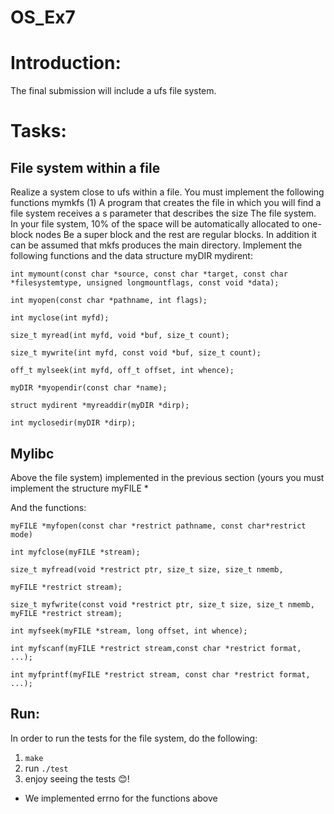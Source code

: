 # OS_Ex7

# Introduction:
The final submission will include a ufs file system.

# Tasks:
## File system within a file
Realize a system close to ufs within a file. You must implement the following functions
mymkfs (1)
A program that creates the file in which you will find a file system receives a s parameter that describes the size
The file system. In your file system, 10% of the space will be automatically allocated to one-block nodes
Be a super block and the rest are regular blocks. In addition it can be assumed that mkfs produces the main directory.
Implement the following functions and the data structure myDIR mydirent:

```
int mymount(const char *source, const char *target, const char *filesystemtype, unsigned longmountflags, const void *data);

int myopen(const char *pathname, int flags);

int myclose(int myfd);

size_t myread(int myfd, void *buf, size_t count);

size_t mywrite(int myfd, const void *buf, size_t count);

off_t mylseek(int myfd, off_t offset, int whence);

myDIR *myopendir(const char *name);

struct mydirent *myreaddir(myDIR *dirp);

int myclosedir(myDIR *dirp);
```

## Mylibc


Above the file system) implemented in the previous section (yours you must implement the structure myFILE *

And the functions:
```
myFILE *myfopen(const char *restrict pathname, const char*restrict mode)

int myfclose(myFILE *stream);

size_t myfread(void *restrict ptr, size_t size, size_t nmemb,

myFILE *restrict stream);

size_t myfwrite(const void *restrict ptr, size_t size, size_t nmemb, myFILE *restrict stream);

int myfseek(myFILE *stream, long offset, int whence);

int myfscanf(myFILE *restrict stream,const char *restrict format, ...);

int myfprintf(myFILE *restrict stream, const char *restrict format, ...);
```

##  Run:
In order to run the tests for the file system, do the following:  
1. ```make```
2. run ```./test```
3. enjoy seeing the tests 😊!  
* We implemented errno for the functions above
